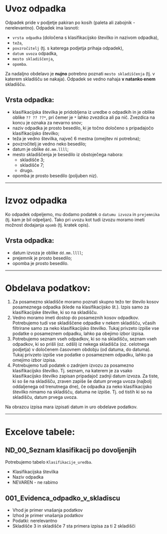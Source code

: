 # Uvoz odpadka

Odpadek pride v podjetje pakiran po kosih (paleta ali zabojnik - nerelevantno). Odpadek ima lasnoti:

- `vrsta odpadka` (določena s klasifikacijsko številko in nazivom odpadka),
- `teža`,
- `povzročitelj` (tj. s katerega podjetja prihaja odpadek),
- `datum uvoza` odpadka,
- `mesto skladiščenja`,
- `opomba`.

Za nadaljno obdelavo je **nujno** potrebno poznati `mesto skladiščenja` (tj. v katerem skladišču se nakaja). Odpadek se vedno nahaja **v natanko enem** skladišču.

## Vrsta odpadka:
* klasifikacijska številka je pridobljena iz uredbe o odpadkih in je oblike oblike `?? ?? ??*`, pri čemer je `*` lahko zvezdica ali pa nič. Zvezdica na koncu je oznaka za nevarno snov;
* naziv odpadka je prosto besedilo, ki je točno določeno s pripadajočo klasifikacijsko številko;
* teža je vedno številka, največ 6 mestna (omejitev ni potrebna);
* povzročitelj je vedno neko besedilo;
* datum je oblike `dd.mm.llll`;
* mesto skladiščenja je besedilo iz obstoječega nabora:
  * skladišče 3;
  * skladišče 7;
  * drugo.
* opomba je prosto besedilo (poljuben niz).

---

# Izvoz odpadka

Ko odpadek odpeljemo, mu dodamo podatek o `datumu izvoza` in `prejemnika` (tj. kam je bil odpeljan). Tako pri uvozu kot tudi izvozu moramo imeti možnost dodajanja `opomb` (tj. kratek opis).

## Vrsta odpadka:
* datum izvoza je oblike `dd.mm.llll`;
* prejemnik je prosto besedilo;
* opomba je prosto besedilo.

---

# Obdelava podatkov:

1. Za posamezno skladišče moramo poznati skupno težo ter število kosov posameznega odpadka (klede na klasifikacijsko št.). Izpis samo za klasifikacijske številke, ki so na skladišču.
2. Vedno moramo imeti dostop do posameznih kosov odpadkov. Potrebujemo tudi vse skladiščene odpadke v nekem skladišču, včasih filtrirane samo za neko klasifikacijsko številko. Tukaj privzeto izpiše vse podatke o posameznem odpadku, lahko pa obejimo izbor izpisa.
3. Potrebujemo seznam vseh odpadkov, ki so na skladišču, seznam vseh odpadkov, ki so prišli (oz. odšli) iz nekega skladišča (oz. celotnega podjetja) v določenem časovnem obdobju (od datuma, do datuma). Tukaj privzeto izpiše vse podatke o posameznem odpadku, lahko pa omejimo izbor izpisa.
4. Potrebujemo tudi podatek o zadnjem izvozu za posamezno klasifikacijsko številko. Tj. seznam, na katerem je za vsako klasifikacijsko številko zapisan pripadajoč zadnji datum izvoza. Za tiste, ki so še na skladišču, zraven zapiše še datum prvega uvoza (najbolj oddaljenega od trenutnega dne), če odpadka za neko klasifikacijsko številko nimamo na skladišču, datuma ne izpiše. Tj. od tistih ki so na skladišču, datum prvega uvoza.

Na obrazcu izpisa mara izpisati datum in uro obdelave podatkov.


---

# Excelove tabele:

## ND_00_Seznam klasifikacij po dovoljenjih
Potrebujemo tabelo `Klasifikacije_uredba`.
- Klasifikacijska številka
- Naziv odpadka
- NEVAREN - ne rabimo

## 001_Evidenca_odpadko_v_skladiscu
- Vhod je primer vnašanja podatkov
- Izhod je primer vnašanja podatkov
- Podatki: nerelevantno
- Skladišče 3 in skladišče 7 sta primera izpisa za ti 2 skladišči